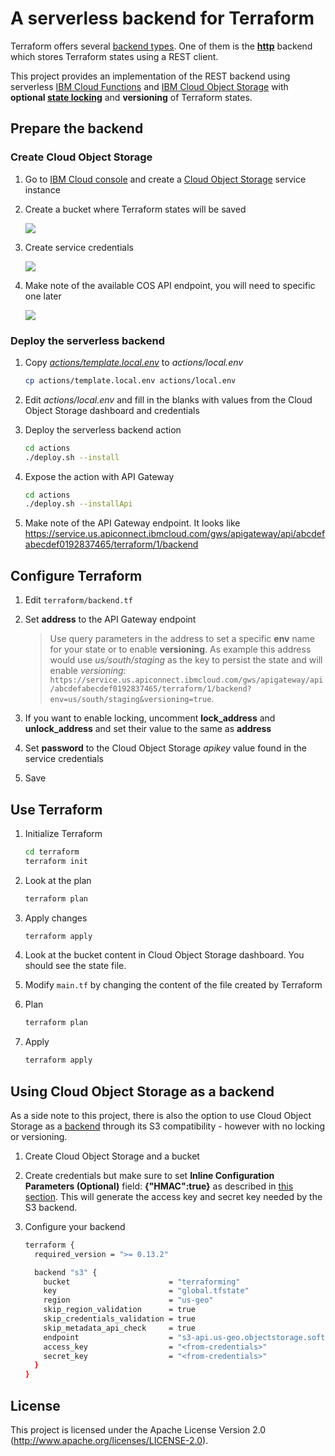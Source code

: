 # A serverless backend for Terraform

Terraform offers several [backend types](https://www.terraform.io/docs/backends/types/index.html). One of them is the [**http**](https://www.terraform.io/docs/backends/types/http.html) backend which stores Terraform states using a REST client.

This project provides an implementation of the REST backend using serverless [IBM Cloud Functions](https://console.bluemix.net/openwhisk) and [IBM Cloud Object Storage](https://console.bluemix.net/catalog/services/cloud-object-storage) with **optional [state locking](https://www.terraform.io/docs/state/locking.html)** and **versioning** of Terraform states.

## Prepare the backend

### Create Cloud Object Storage

1. Go to [IBM Cloud console](https://console.bluemix.net) and create a [Cloud Object Storage](https://console.bluemix.net/catalog/services/cloud-object-storage) service instance

1. Create a bucket where Terraform states will be saved

   ![](./xdocs/create-bucket.png)

1. Create service credentials

   ![](./xdocs/create-credentials.png)

1. Make note of the available COS API endpoint, you will need to specific one later

   ![](./xdocs/api-endpoints.png)

### Deploy the serverless backend

1. Copy [*actions/template.local.env*](./actions/template.local.env) to *actions/local.env*

   ```sh
   cp actions/template.local.env actions/local.env
   ```

1. Edit *actions/local.env* and fill in the blanks with values from the Cloud Object Storage dashboard and credentials

1. Deploy the serverless backend action

   ```sh
   cd actions
   ./deploy.sh --install
   ```

1. Expose the action with API Gateway

   ```sh
   cd actions
   ./deploy.sh --installApi
   ```

1. Make note of the API Gateway endpoint. It looks like https://service.us.apiconnect.ibmcloud.com/gws/apigateway/api/abcdefabecdef0192837465/terraform/1/backend

## Configure Terraform

1. Edit `terraform/backend.tf`

1. Set **address** to the API Gateway endpoint

   > Use query parameters in the address to set a specific **env** name for your state or to enable **versioning**. As example this address would use *us/south/staging* as the key to persist the state and will enable *versioning*: `https://service.us.apiconnect.ibmcloud.com/gws/apigateway/api/abcdefabecdef0192837465/terraform/1/backend?env=us/south/staging&versioning=true`.

1. If you want to enable locking, uncomment **lock_address** and **unlock_address** and set their value to the same as **address**

1. Set **password** to the Cloud Object Storage *apikey* value found in the service credentials

1. Save

## Use Terraform

1. Initialize Terraform

   ```sh
   cd terraform   
   terraform init
   ```

1. Look at the plan

   ```sh
   terraform plan
   ```

1. Apply changes

   ```sh
   terraform apply
   ```

1. Look at the bucket content in Cloud Object Storage dashboard. You should see the state file.

1. Modify `main.tf` by changing the content of the file created by Terraform

1. Plan 

   ```sh
   terraform plan
   ```

1. Apply

   ```sh
   terraform apply
   ```

## Using Cloud Object Storage as a backend

As a side note to this project, there is also the option to use Cloud Object Storage as a [backend](https://www.terraform.io/docs/backends/types/s3.html) through its S3 compatibility - however with no locking or versioning.

1. Create Cloud Object Storage and a bucket

1. Create credentials but make sure to set **Inline Configuration Parameters (Optional)** field: **{"HMAC":true}** as described in [this section](https://console.bluemix.net/docs/services/cloud-object-storage/iam/service-credentials.html#service-credentials). This will generate the access key and secret key needed by the S3 backend.

1. Configure your backend  

   ```sh
   terraform {
     required_version = ">= 0.13.2"

     backend "s3" {
       bucket                      = "terraforming"
       key                         = "global.tfstate"
       region                      = "us-geo"
       skip_region_validation      = true
       skip_credentials_validation = true
       skip_metadata_api_check     = true
       endpoint                    = "s3-api.us-geo.objectstorage.softlayer.net"
       access_key                  = "<from-credentials>"
       secret_key                  = "<from-credentials>"
     }
   }
   ```

## License

This project is licensed under the Apache License Version 2.0 (http://www.apache.org/licenses/LICENSE-2.0).

